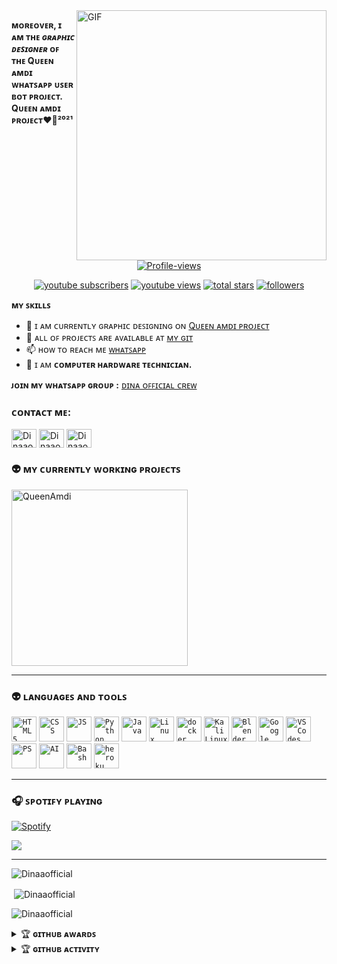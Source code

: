 
<img align="right" alt="GIF" src="https://c.tenor.com/bqblsnQWv6YAAAAC/devils.gif" width="400"/>

<h7 align="left"><b>ᴍᴏʀᴇᴏᴠᴇʀ, ɪ ᴀᴍ ᴛʜᴇ <i><b>ɢʀᴀᴘʜɪᴄ ᴅᴇꜱɪɢɴᴇʀ</b></i> ᴏꜰ ᴛʜᴇ Qᴜᴇᴇɴ ᴀᴍᴅɪ ᴡʜᴀᴛꜱᴀᴘᴘ ᴜꜱᴇʀ ʙᴏᴛ ᴘʀᴏᴊᴇᴄᴛ. <br>Qᴜᴇᴇɴ ᴀᴍᴅɪ ᴘʀᴏᴊᴇᴄᴛ❤️💃²⁰²¹</b></h7>
##
<p align="center">
  <a href="https://github.com/Dinaaofficial">
    <img alt="Profile-views" title="Follow me on Github" src="https://komarev.com/ghpvc/?username=Dinaaofficial&label=Profile%20viewscolor=236ad3&labelColor=1155ba&style=for-the-badge&logo=person-add&label=Profile Views&logoColor=white"/></a>
</p>
<p align="center">
  <a href="https://www.youtube.com/channel/UCFClBsw-htvo1p4BFGCQPGg?sub_confirmation=1">
    <img alt="youtube subscribers" title="Subscribe to my YouTube channel" src="https://custom-icon-badges.herokuapp.com/youtube/channel/subscribers/UCFClBsw-htvo1p4BFGCQPGg?color=%23E05D44&label=SUBSCRIBE&logo=video&logoColor=white&style=for-the-badge&labelColor=CE4630"/></a> 
  <a href="https://www.youtube.com/c/DevProTips">
  <a href="https://www.youtube.com/channel/UCFClBsw-htvo1p4BFGCQPGg">
    <img alt="youtube views" title="YouTube views" src="https://custom-icon-badges.herokuapp.com/youtube/channel/views/UCFClBsw-htvo1p4BFGCQPGg?color=%23E1AD0E&logo=video&logoColor=white&style=for-the-badge&labelColor=C79600"/></a> 
  <a href="https://github.com/Dinaaofficial?tab=repositories&sort=stargazers">
    <img alt="total stars" title="Total stars on GitHub" src="https://custom-icon-badges.herokuapp.com/badge/dynamic/json?logo=star&color=55960c&labelColor=488207&label=Stars&style=for-the-badge&query=%24.stars&url=https://api.github-star-counter.workers.dev/user/Dinaaofficial"/></a>
  <a href="https://github.com/Dinaaofficial?tab=followers">
    <img alt="followers" title="Follow me on Github" src="https://custom-icon-badges.herokuapp.com/github/followers/Dinaaofficial?color=236ad3&labelColor=1155ba&style=for-the-badge&logo=person-add&label=Follow&logoColor=white"/></a>
  
  </p>


**ᴍʏ ꜱᴋɪʟʟꜱ**
- 🔭 ɪ ᴀᴍ ᴄᴜʀʀᴇɴᴛʟʏ ɢʀᴀᴘʜɪᴄ ᴅᴇꜱɪɢɴɪɴɢ ᴏɴ [Qᴜᴇᴇɴ ᴀᴍᴅɪ ᴘʀᴏᴊᴇᴄᴛ](https://github.com/BlackAmda/QueenAmdi)
- 🤖 ᴀʟʟ ᴏꜰ ᴘʀᴏᴊᴇᴄᴛꜱ ᴀʀᴇ ᴀᴠᴀɪʟᴀʙʟᴇ ᴀᴛ [ᴍʏ ɢɪᴛ](https://github.com/Dinaaofficial/) 
- 📫 ʜᴏᴡ ᴛᴏ ʀᴇᴀᴄʜ ᴍᴇ [ᴡʜᴀᴛꜱᴀᴘᴘ](https://wa.me/94774976567) 
- 📜 ɪ ᴀᴍ **ᴄᴏᴍᴘᴜᴛᴇʀ ʜᴀʀᴅᴡᴀʀᴇ ᴛᴇᴄʜɴɪᴄɪᴀɴ.**

**ᴊᴏɪɴ ᴍʏ ᴡʜᴀᴛꜱᴀᴘᴘ ɢʀᴏᴜᴘ :** [ᴅɪɴᴀ ᴏꜰꜰɪᴄɪᴀʟ ᴄʀᴇᴡ](https://github.com/Dinaaofficial/)
<h3 align="left">ᴄᴏɴᴛᴀᴄᴛ ᴍᴇ:</h3>
<p align="left">
<a href="https://www.instagram.com/dinaa__official_/" target="blank"><img align="center" src="https://cdn.jsdelivr.net/npm/simple-icons@3.0.1/icons/instagram.svg" alt="Dinaaofficial" height="30" width="40" /></a>
<a href="https://www.reddit.com/user/Dinaaofficial" target="blank"><img align="center" src="https://cdn.jsdelivr.net/npm/simple-icons@3.0.1/icons/reddit.svg" alt="Dinaaofficial" height="30" width="40" /></a>
<a href="https://wa.me/94703178336" target="blank"><img align="center" src="https://cdn.jsdelivr.net/npm/simple-icons@3.0.1/icons/whatsapp.svg" alt="Dinaaofficial" height="30" width="40" /></a>

</p>

### 👽 ᴍʏ ᴄᴜʀʀᴇɴᴛʟʏ ᴡᴏʀᴋɪɴɢ ᴘʀᴏᴊᴇᴄᴛꜱ
<p align="left">
  <a href="https://github.com/BlackAmda/QueenAmdi"><img width="282" src="https://denvercoder1-github-readme-stats.vercel.app/api/pin/?username=BlackAmda&repo=QueenAmdi&theme=highcontrast&bg_color=1F222E&title_color=CEFF00&icon_color=F8D866&hide_border=false&show_icons=true" alt="QueenAmdi"></a>



---
### 👽 ʟᴀɴɢᴜᴀɢᴇꜱ ᴀɴᴅ ᴛᴏᴏʟꜱ
<p>
  <code><img width="40px" src="https://img.icons8.com/color/48/000000/html-5.png" title="HTML5"></code>
  <code><img width="40px" src="https://img.icons8.com/color/50/000000/css3.png" title="CSS"></code>
  <code><img width="40px" src="https://img.icons8.com/fluency/48/000000/node-js.png" title="JS"></code>
  <code><img width="40px" src="https://img.icons8.com/color/48/000000/python--v1.png" title="Python"></code>
  <code><img width="40px" src="https://img.icons8.com/color/48/000000/java-coffee-cup-logo--v1.png" title="Java"></code>
  <code><img width="40px" src="https://img.icons8.com/color/48/000000/linux--v1.png" title="Linux"></code>
  <code><img width="40px" src="https://img.icons8.com/color/48/000000/docker.png" title="docker"></code>
  <code><img width="40px" src="https://img.icons8.com/color/48/000000/kali-linux.png" title="Kali Linux"></code>
  <code><img width="40px" src="https://img.icons8.com/color/48/000000/blender-3d.png" title="Blender 3D"></code>
  <code><img width="40px" src="https://img.icons8.com/color/48/000000/google-cloud.png" title="Google Cloud"></code>
  <code><img width="40px" src="https://img.icons8.com/color/48/000000/visual-studio-code-2019.png" title="VS Codes"></code>
  <code><img width="40px" src="https://img.icons8.com/color/48/000000/adobe-photoshop--v1.png" title="PS"></code>
  <code><img width="40px" src="https://img.icons8.com/color/48/000000/adobe-illustrator--v1.png" title="AI"></code>
  <code><img width="40px" src="https://img.icons8.com/color/48/000000/git.png" title="Bash"></code>
  <code><img width="40px" src="https://img.icons8.com/color/48/000000/heroku.png" title="heroku"></code>
</p>

---

### 🎧 ꜱᴘᴏᴛɪꜰʏ ᴘʟᴀʏɪɴɢ
[![Spotify](https://black-amda.vercel.app/api/spotify)](https://open.spotify.com/user/3hehtkq063k8vnnnaop3xqw7x)

<img src= "https://camo.githubusercontent.com/71b837571c48af3aa60a73dbc9d5936aa359d78efbfa8a6743cbbbc16b80ef4d/68747470733a2f2f63646e2e646973636f72646170702e636f6d2f6174746163686d656e74732f3830353930323039333930363630383138362f3830353931333937323533353539303932322f74656e6f722e676966"/>
</p>

---

<p><img align="center" src="https://github-readme-stats.vercel.app/api/top-langs?username=Dinaaofficial&show_icons=true&layout=compact&theme=highcontrast" alt="Dinaaofficial" /></p>
<p>&nbsp;<img align="center" src="https://github-readme-stats.vercel.app/api?username=Dinaaofficial&show_icons=true&theme=highcontrast" alt="Dinaaofficial" /></p>
<p><img align="center" src="https://github-readme-streak-stats.herokuapp.com/?user=Dinaaofficial&theme=highcontrast" alt="Dinaaofficial" /></p>
</details>

<details>
<summary>&#127942 <b>ɢɪᴛʜᴜʙ ᴀᴡᴀʀᴅꜱ</b></summary><br/>

 ![Github Trophy](https://github-profile-trophy.vercel.app/?username=Dinaaofficial)

</details>

<details>
    <summary>&#127942 <b>ɢɪᴛʜᴜʙ ᴀᴄᴛɪᴠɪᴛʏ</b></summary><br/>
  
![Metrics](https://metrics.lecoq.io/Dinaaofficial?template=classic&followup=1&isocalendar=1&languages=1&isocalendar.duration=half-year&config.timezone=IndiaStandardTime%2FIstanbul)


</details>
